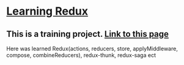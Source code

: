 # [Learning Redux](https://truegelen.github.io/learning_Redux/dist/index.html)
This is a training project. [Link to this page](https://truegelen.github.io/learning_Redux/dist/index.html)
---------------------------------
Here was learned Redux(actions, reducers, store, applyMiddleware, compose, combineReducers), redux-thunk, redux-saga ect

